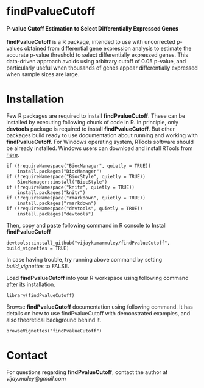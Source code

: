 # findPvalueCutoff

#### P-value Cutoff Estimation to Select Differentially Expressed Genes


**findPvalueCutoff** is a R package, intended to use with uncorrected p-values obtained from differential gene expression analysis to estimate the accurate p-value threshold to select differentially expressed genes. This data-driven approach avoids using arbitrary cutoff of 0.05 p-value, and particularly useful when thousands of genes appear differentially expressed when sample sizes are large. 



# Installation

Few R packages are required to install **findPvalueCutoff**.  These can be installed by executing following chunk of code in R. In principle, only **devtools** package is required to install **findPvalueCutoff**. But other packages build ready to use documentation about running and working with **findPvalueCutoff**. For Windows operating system, RTools software should be already installed. Windows users can download and install RTools from [here](https://cran.r-project.org/bin/windows/Rtools/). 


```
if (!requireNamespace("BiocManager", quietly = TRUE))
    install.packages("BiocManager")
if (!requireNamespace("BiocStyle", quietly = TRUE))
    BiocManager::install("BiocStyle")
if (!requireNamespace("knitr", quietly = TRUE))
    install.packages("knitr")
if (!requireNamespace("rmarkdown", quietly = TRUE))
    install.packages("rmarkdown")
if (!requireNamespace("devtools", quietly = TRUE))
    install.packages("devtools")
```

Then, copy and paste following command in R console to Install **findPvalueCutoff**

```
devtools::install_github("vijaykumarmuley/findPvalueCutoff", build_vignettes = TRUE)

```

In case having trouble, try running above command by setting *build_vignettes* to FALSE. 

Load **findPvalueCutoff** into your R workspace using following command after its installation.


```
library(findPvalueCutoff)
```

Browse **findPvalueCutoff** documentation using following command. It has details on how to use findPvalueCutoff with demonstrated examples, and also theoretical background behind it.


```
browseVignettes("findPvalueCutoff")
```

# Contact

For questions regarding **findPvalueCutoff**, contact the author at *vijay.muley\@gmail.com*
